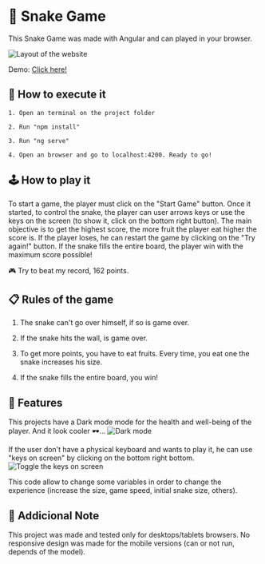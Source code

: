 # 🐍 Snake Game

This Snake Game was made with Angular and can played in your browser.

![Layout of the website](https://i.imgur.com/ATROpFd.gif)

Demo: [Click here!](https://framalh0.github.io/snake-game/)

## 🚀 How to execute it
```
1. Open an terminal on the project folder

2. Run "npm install"

3. Run "ng serve"

4. Open an browser and go to localhost:4200. Ready to go!
```

## 🕹️ How to play it

To start a game, the player must click on the "Start Game" button.
Once it started, to control the snake, the player can user arrows keys or use the keys on the screen (to show it, click on the bottom right button).
The main objective is to get the highest score, the more fruit the player eat higher the score is.
If the player loses, he can restart the game by clicking on the "Try again!" button.
If the snake fills the entire board, the player win with the maximum score possible!

🎮 Try to beat my record, 162 points.

## 📋 Rules of the game

1. The snake can't go over himself, if so is game over.

2. If the snake hits the wall, is game over.

3. To get more points, you have to eat fruits. Every time, you eat one the snake increases his size.

4. If the snake fills the entire board, you win!

## 📕 Features

This projects have a Dark mode mode for the health and well-being of the player. And it look cooler 🕶️...
![Dark mode](https://i.imgur.com/TzAsJbK.gif)

If the user don't have a physical keyboard and wants to play it, he can use "keys on screen" by clicking on the bottom right bottom.
![Toggle the keys on screen](https://i.imgur.com/PahqzvY.gif)

This code allow to change some variables in order to change the experience (increase the size, game speed, initial snake size, others).

## 📝 Addicional Note

This project was made and tested only for desktops/tablets browsers.
No responsive design was made for the mobile versions (can or not run, depends of the model).
